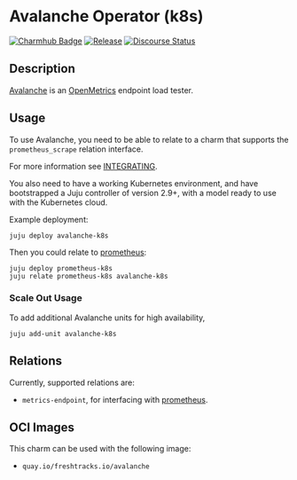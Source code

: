 # Avalanche Operator (k8s)

[![Charmhub Badge](https://charmhub.io/avalanche-k8s/badge.svg)](https://charmhub.io/avalanche-k8s)
[![Release](https://github.com/canonical/avalanche-k8s-operator/actions/workflows/release.yaml/badge.svg)](https://github.com/canonical/avalanche-k8s-operator/actions/workflows/release.yaml)
[![Discourse Status](https://img.shields.io/discourse/status?server=https%3A%2F%2Fdiscourse.charmhub.io&style=flat&label=CharmHub%20Discourse)](https://discourse.charmhub.io)

## Description

[Avalanche][Avalanche source] is an [OpenMetrics][OpenMetrics source] endpoint
load tester.

## Usage

To use Avalanche, you need to be able to relate to a charm that supports the
`prometheus_scrape` relation interface.

For more information see [INTEGRATING](INTEGRATING.md).

You also need to have a working Kubernetes environment, and have bootstrapped a
Juju controller of version 2.9+, with a model ready to use with the Kubernetes
cloud.

Example deployment:

```shell
juju deploy avalanche-k8s
```

Then you could relate to [prometheus][Prometheus operator]:
```shell
juju deploy prometheus-k8s
juju relate prometheus-k8s avalanche-k8s
```

### Scale Out Usage
To add additional Avalanche units for high availability,

```shell
juju add-unit avalanche-k8s
```

## Relations
Currently, supported relations are:
- `metrics-endpoint`, for interfacing with [prometheus][Prometheus operator].

## OCI Images
This charm can be used with the following image:
- `quay.io/freshtracks.io/avalanche`


[Avalanche source]: https://github.com/open-fresh/avalanche
[OpenMetrics source]: https://github.com/OpenObservability/OpenMetrics
[Prometheus operator]: https://charmhub.io/prometheus-k8s
